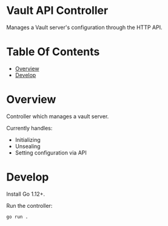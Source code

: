 # Vault API Controller
Manages a Vault server's configuration through the HTTP API.

# Table Of Contents
- [Overview](#overview)
- [Develop](#develop)

# Overview
Controller which manages a vault server.

Currently handles:

- Initializing
- Unsealing
- Setting configuration via API

# Develop
Install Go 1.12+.

Run the controller:

```
go run .
```
